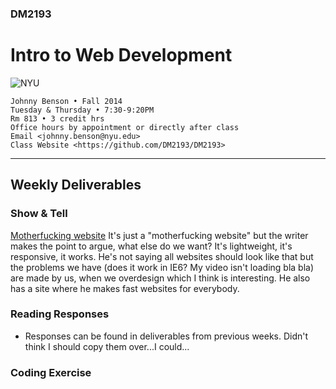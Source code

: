 ### DM2193

# Intro to Web Development

![NYU](http://j-hnnybens-n.com/capture/imami.png)

    Johnny Benson • Fall 2014
    Tuesday & Thursday • 7:30-9:20PM
    Rm 813 • 3 credit hrs
    Office hours by appointment or directly after class
    Email <johnny.benson@nyu.edu>
    Class Website <https://github.com/DM2193/DM2193>

---

## Weekly Deliverables

### Show & Tell
[Motherfucking website](http://motherfuckingwebsite.com/)
It's just a "motherfucking website" but the writer makes the point to argue, what else do we want? It's lightweight, it's responsive, it works. He's not saying all websites should look like that but the problems we have (does it work in IE6? My video isn't loading bla bla) are made by us, when we overdesign which I think is interesting.
He also has a site where he makes fast websites for everybody.


### Reading Responses
* Responses can be found in deliverables from previous weeks. Didn't think I should copy them over...I could...



### Coding Exercise
